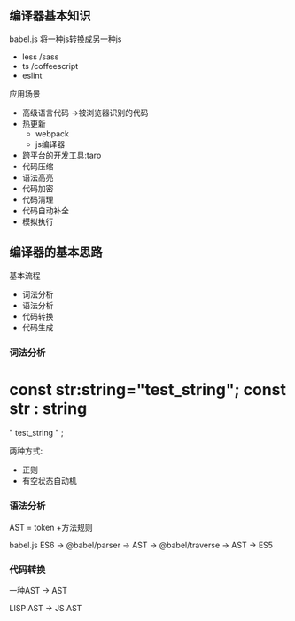 ## 编译器基本知识
babel.js 将一种js转换成另一种js
  - less /sass
  - ts /coffeescript
  - eslint
  
应用场景
- 高级语言代码 ->被浏览器识别的代码
- 热更新
   - webpack
   - js编译器
- 跨平台的开发工具:taro
- 代码压缩
- 语法高亮
 - 代码加密
- 代码清理
- 代码自动补全
- 模拟执行


## 编译器的基本思路

基本流程
- 词法分析
- 语法分析
- 代码转换
- 代码生成


### 词法分析

const str:string="test_string";
const 
str
:
string
=
"
test_string
"
;

两种方式:
- 正则
- 有空状态自动机
  
### 语法分析

AST = token +方法规则

babel.js
ES6 -> @babel/parser -> AST -> @babel/traverse -> AST -> ES5

### 代码转换

一种AST -> AST

LISP AST -> JS AST


